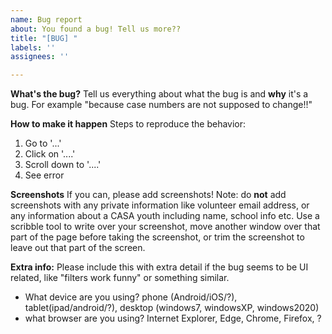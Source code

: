 ```yaml
---
name: Bug report
about: You found a bug! Tell us more??
title: "[BUG] "
labels: ''
assignees: ''

---
```


**What's the bug?**
Tell us everything about what the bug is and **why** it's a bug. For example "because case numbers are not supposed to change!!"

**How to make it happen**
Steps to reproduce the behavior:
1. Go to '...'
2. Click on '....'
3. Scroll down to '....'
4. See error

**Screenshots**
If you can, please add screenshots! Note: do **not** add screenshots with any private information like volunteer email address, or any information about a CASA youth including name, school info etc. Use a scribble tool to write over your screenshot, move another window over that part of the page before taking the screenshot, or trim the screenshot to leave out that part of the screen. 

**Extra info:**
Please include this with extra detail if the bug seems to be UI related, like "filters work funny" or something similar. 
 - What device are you using? phone (Android/iOS/?), tablet(ipad/android/?), desktop (windows7, windowsXP, windows2020)
- what browser are you using? Internet Explorer, Edge, Chrome, Firefox, ?
